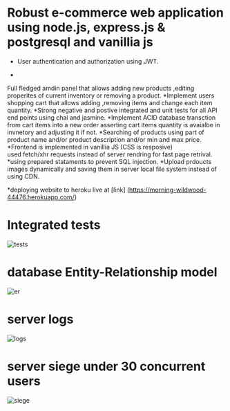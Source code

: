 # Robust e-commerce web application using node.js, express.js & postgresql and vanillia js

* User authentication and authorization using JWT.

*
Full fledged amdin panel that allows adding new products ,editing
properites of current inventory or removing a product.
*Implement users shopping cart that allows adding ,removing  items and change each item quantity.
*Strong negative and postive integrated and unit tests for all API end points using chai and jasmine.
*Implement ACID database transction from cart items into a new order
asserting cart items quantity is avaialbe in invnetory and adjusting it if not. 
*Searching of products using part of product name and/or product description and/or min and max price.
*Frontend is implemented in vanillia JS (CSS is resposive)    
used fetch/xhr requests instead of server rendring for fast page retrival.
*using prepared stataments to prevent SQL injection.
*Upload prdoucts images dynamically and saving them in server local file system instead of using CDN.

*deploying website to heroku live at [link]
(https://morning-wildwood-44476.herokuapp.com/)
# Integrated tests
![tests](https://github.com/mohamedelkony/convFourier/blob/master/readme_photos/tests.png?raw=true)

# database Entity-Relationship model
![er](https://github.com/mohamedelkony/convFourier/blob/master/readme_photos/er.png?raw=true)

# server logs
![logs](https://github.com/mohamedelkony/convFourier/blob/master/readme_photos/server_logs.png?raw=true)
# server siege under 30 concurrent users
![siege](https://github.com/mohamedelkony/convFourier/blob/master/readme_photos/siege.png?raw=true)
